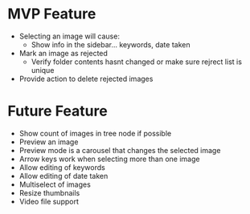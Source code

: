 # MVP Feature
* Selecting an image will cause:
  * Show info in the sidebar... keywords, date taken
* Mark an image as rejected
  * Verify folder contents hasnt changed or make sure rejrect list is unique
* Provide action to delete rejected images

# Future Feature
* Show count of images in tree node if possible
* Preview an image
* Preview mode is a carousel that changes the selected image
* Arrow keys work when selecting more than one image
* Allow editing of keywords
* Allow editing of date taken
* Multiselect of images
* Resize thumbnails
* Video file support
